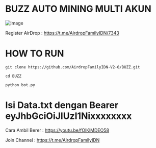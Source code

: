 # BUZZ AUTO MINING MULTI AKUN 
![image](https://github.com/user-attachments/assets/161678fb-fca8-4716-bc09-7dd69fad9b41)


Register AirDrop : https://t.me/AirdropFamilyIDN/7343

# HOW TO RUN

```
git clone https://github.com/AirdropFamilyIDN-V2-0/BUZZ.git
```
```
cd BUZZ
```
```
python bot.py
```

# Isi Data.txt dengan Bearer eyJhbGciOiJIUzI1Nixxxxxxxx 

Cara Ambil Berer : https://youtu.be/fOlKlMDEO58

Join Channel : https://t.me/AirdropFamilyIDN
